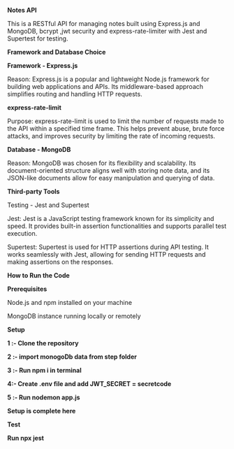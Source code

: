 **Notes API**

This is a RESTful API for managing notes built using Express.js and MongoDB, bcrypt ,jwt security and express-rate-limiter with Jest and Supertest for testing.


**Framework and Database Choice**

**Framework - Express.js**

Reason: Express.js is a popular and lightweight Node.js framework for building web applications and APIs. Its middleware-based approach simplifies routing and handling HTTP requests.

**express-rate-limit**

Purpose: express-rate-limit is used to limit the number of requests made to the API within a specified time frame. This helps prevent abuse, brute force attacks, and improves security by limiting the rate of incoming requests.

**Database - MongoDB**

Reason: MongoDB was chosen for its flexibility and scalability. Its document-oriented structure aligns well with storing note data, and its JSON-like documents allow for easy manipulation and querying of data.


**Third-party Tools**

Testing - Jest and Supertest

Jest: Jest is a JavaScript testing framework known for its simplicity and speed. It provides built-in assertion functionalities and supports parallel test execution.

Supertest: Supertest is used for HTTP assertions during API testing. It works seamlessly with Jest, allowing for sending HTTP requests and making assertions on the responses.


**How to Run the Code**

**Prerequisites**

Node.js and npm installed on your machine

MongoDB instance running locally or remotely


**Setup**

**1 :- Clone the repository**

**2 :- import monogoDb data from step folder**

**3 :- Run npm i in terminal**

**4:- Create .env file and add JWT_SECRET = secretcode**

**5 :- Run nodemon app.js**

**Setup is complete here**


**Test**

**Run npx jest**
